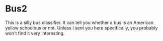 # Bus2

This is a silly bus classifier. It can tell you whether a bus is an American yellow schoolbus or not. Unless I sent you here specifically, you probably won't find it very interesting. 
